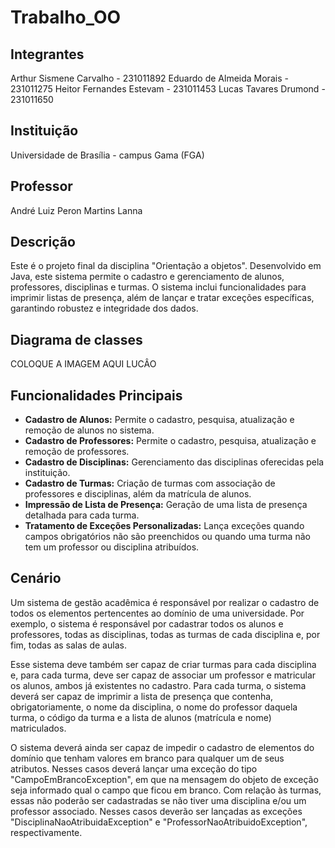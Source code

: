 # Trabalho_OO

## Integrantes
Arthur Sismene Carvalho - 231011892
Eduardo de Almeida Morais - 231011275
Heitor Fernandes Estevam - 231011453
Lucas Tavares Drumond - 231011650

## Instituição
Universidade de Brasília - campus Gama (FGA)

## Professor
André Luiz Peron Martins Lanna

## Descrição
Este é o projeto final da disciplina "Orientação a objetos". Desenvolvido em Java, este sistema permite o cadastro e gerenciamento de alunos, professores, disciplinas e turmas. O sistema inclui funcionalidades para imprimir listas de presença, além de lançar e tratar exceções específicas, garantindo robustez e integridade dos dados.

## Diagrama de classes
COLOQUE A IMAGEM AQUI LUCÂO

## Funcionalidades Principais
- **Cadastro de Alunos:** Permite o cadastro, pesquisa, atualização e remoção de alunos no sistema.
- **Cadastro de Professores:** Permite o cadastro, pesquisa, atualização e remoção de professores.
- **Cadastro de Disciplinas:** Gerenciamento das disciplinas oferecidas pela instituição.
- **Cadastro de Turmas:** Criação de turmas com associação de professores e disciplinas, além da matrícula de alunos.
- **Impressão de Lista de Presença:** Geração de uma lista de presença detalhada para cada turma.
- **Tratamento de Exceções Personalizadas:** Lança exceções quando campos obrigatórios não são preenchidos ou quando uma turma não tem um professor ou disciplina atribuídos.

## Cenário
Um sistema de gestão acadêmica é responsável por realizar o cadastro de todos os elementos pertencentes ao domínio de uma universidade. Por exemplo, o sistema é responsável por cadastrar todos os alunos e professores, todas as disciplinas, todas as turmas de cada disciplina e, por fim, todas as salas de aulas.

Esse sistema deve também ser capaz de criar turmas para cada disciplina e, para cada turma, deve ser capaz de associar um professor e matricular os alunos, ambos já existentes no cadastro. Para cada turma, o sistema deverá ser capaz de imprimir a lista de presença que contenha, obrigatoriamente, o nome da disciplina, o nome do professor daquela turma, o código da turma e a lista de alunos (matrícula e nome) matriculados.

O sistema deverá ainda ser capaz de impedir o cadastro de elementos do domínio que tenham valores em branco para qualquer um de seus atributos. Nesses casos deverá lançar uma exceção do tipo "CampoEmBrancoException", em que na mensagem do objeto de exceção seja informado qual o campo que ficou em branco. Com relação às turmas, essas não poderão ser cadastradas se não tiver uma disciplina e/ou um professor associado. Nesses casos deverão ser lançadas as exceções "DisciplinaNaoAtribuidaException" e "ProfessorNaoAtribuidoException", respectivamente.
